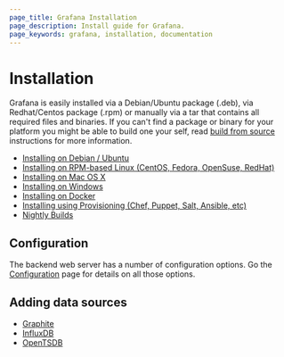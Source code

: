 ```yaml
---
page_title: Grafana Installation
page_description: Install guide for Grafana.
page_keywords: grafana, installation, documentation
---
```


# Installation

Grafana is easily installed via a Debian/Ubuntu package (.deb), via Redhat/Centos package (.rpm) or manually via
a tar that contains all required files and binaries. If you can't find a package or binary for your platform you might be able
to build one your self, read [build from source](../project/building_from_source) instructions for more information.

- [Installing on Debian / Ubuntu](debian.md)
- [Installing on RPM-based Linux (CentOS, Fedora, OpenSuse, RedHat)](rpm.md)
- [Installing on Mac OS X](mac.md)
- [Installing on Windows](windows.md)
- [Installing on Docker](docker.md)
- [Installing using Provisioning (Chef, Puppet, Salt, Ansible, etc)](provisioning.md)
- [Nightly Builds](http://grafana.org/download/builds.html)

## Configuration

The backend web server has a number of configuration options. Go the [Configuration](configuration) page for details
on all those options.

## Adding data sources

- [Graphite](../datasources/graphite.md)
- [InfluxDB](../datasources/influxdb.md)
- [OpenTSDB](../datasources/opentsdb.md)


